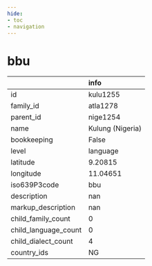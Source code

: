 ```yaml
---
hide:
- toc
- navigation
---
```

# bbu
|                      | info             |
|:---------------------|:-----------------|
| id                   | kulu1255         |
| family_id            | atla1278         |
| parent_id            | nige1254         |
| name                 | Kulung (Nigeria) |
| bookkeeping          | False            |
| level                | language         |
| latitude             | 9.20815          |
| longitude            | 11.04651         |
| iso639P3code         | bbu              |
| description          | nan              |
| markup_description   | nan              |
| child_family_count   | 0                |
| child_language_count | 0                |
| child_dialect_count  | 4                |
| country_ids          | NG               |